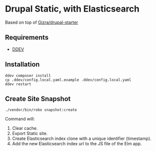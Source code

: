 # Drupal Static, with Elasticsearch

Based on top of [Gizra/drupal-starter](https://github.com/Gizra/drupal-starter)

## Requirements

* [DDEV](https://ddev.readthedocs.io/en/stable/)

## Installation

    ddev composer install
    cp .ddev/config.local.yaml.example .ddev/config.local.yaml
    ddev restart

## Create Site Snapshot

    ./vendor/bin/robo snapshot:create

Command will:

1. Clear cache.
1. Export Static site.
1. Create Elasticsearch index clone with a unique identifier (timestamp).
1. Add the new Elasticsearch index url to the JS file of the Elm app.



